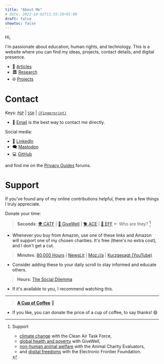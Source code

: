 ```yaml
---
title: "About Me"
# date: 2022-10-02T11:55:59+01:00
draft: false
showtoc: false
---
```


Hi,

I'm passionate about education, human rights, and technology. This is a website where you can find my ideas, projects, contact details, and digital presence.

- 📑 [Articles](/posts)
- 🏛️ [Research](/projects#academic-research)
- 🌐 [Projects](/projects)

# Contact

Keys: <a href="/Kai-Tebay.asc">`PGP`</a> | <a href="/id_ed25519.pub">`SSH`</a> | <a href="/fingerprint">`(Fingerprint)`</a>

- 📧 [Email](mailto:kaitebay@protonmail.com) is the best way to contact me directly.

Social media:
- 💼 [LinkedIn](https://www.linkedin.com/in/kai-tebay-175240237)
- 🗨️ [Mastodon](https://indieweb.social/web/@kaitebay)
- 💻 [GitHub](https://github.com/KaiTebay)

and find me on the [Privacy Guides](https://discuss.privacyguides.org/u/kai) forums.

# Support

If you've found any of my online contributions helpful, there are a few things I truly appreciate.

Donate your time:

> **Seconds**: [🌍 CATF](https://smile.amazon.com/ch/04-3512550) | [💊 GiveWell](https://smile.amazon.com/ch/20-8625442) | [🐕 ACE](https://smile.amazon.com/ch/36-4684978) | [👤 EFF](https://smile.amazon.com/ch/04-3091431) ← Who are they? [^1]

- Whenever you buy from Amazon, use one of these links and Amazon will support one of my chosen charities. It's free (there's no extra cost), and I don't get a cut.

> **Minutes**: [80,000 Hours](https://80000hours.org/) | [NewsLit](https://newslit.org/) | [Moz://a](https://blog.mozilla.org/) | [Kurzgesagt (YouTube)](https://www.youtube.com/user/Kurzgesagt)

- Consider adding these to your daily scroll to stay informed and educate others. 

> **Hours**: [The Social Dilemma](https://www.thesocialdilemma.com/)

- If it's available to you, I recommend watching this.

---

> [**A Cup of Coffee**](https://www.buymeacoffee.com/kaitebay) 💚

- If you like, you can donate the price of a cup of coffee, to say thanks! 😄

[^1]: Support
    - [climate change](https://www.givingwhatwecan.org/charities/clean-air-task-force) with the Clean Air Task Force, 
    - [global health and poverty](https://www.givingwhatwecan.org/charities/givewell) with GiveWell, 
    - [non-human animal welfare](https://www.givingwhatwecan.org/charities/ace-current-recommendation) with the Animal Charity Evaluators, 
    - and [digital freedoms](https://supporters.eff.org/donate/join-eff-4) with the Electronic Frontier Foundation.
